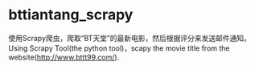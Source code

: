 # bttiantang_scrapy
使用Scrapy爬虫，爬取“BT天堂”的最新电影，然后根据评分来发送邮件通知。
Using Scrapy Tool(the python tool)，scapy the movie title from the website(http://www.bttt99.com/).
